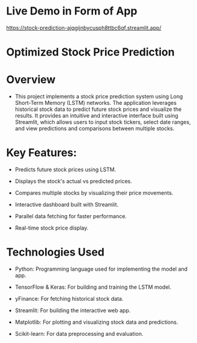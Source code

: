 # Live Demo in Form of App
https://stock-prediction-ajqgijnbycusph8ttbc6qf.streamlit.app/


# Optimized Stock Price Prediction
# Overview
* This project implements a stock price prediction system using Long Short-Term Memory (LSTM) networks. The application leverages historical stock data to predict future stock prices and visualize the results. It provides an intuitive and interactive interface built using Streamlit, which allows users to input stock tickers, select date ranges, and view predictions and comparisons between multiple stocks.

# Key Features:

* Predicts future stock prices using LSTM.

* Displays the stock's actual vs predicted prices.

* Compares multiple stocks by visualizing their price movements.

* Interactive dashboard built with Streamlit.

* Parallel data fetching for faster performance.

* Real-time stock price display.

# Technologies Used

* Python: Programming language used for implementing the model and app.

* TensorFlow & Keras: For building and training the LSTM model.

* yFinance: For fetching historical stock data.

* Streamlit: For building the interactive web app.

* Matplotlib: For plotting and visualizing stock data and predictions.

* Scikit-learn: For data preprocessing and evaluation.
